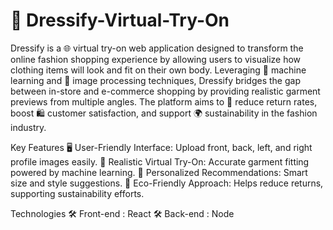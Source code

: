 # 👗 Dressify-Virtual-Try-On
Dressify is a 🌐 virtual try-on web application designed to transform the online fashion shopping experience by allowing users to visualize how clothing items will look and fit on their own body. Leveraging 🧠 machine learning and 📸 image processing techniques, Dressify bridges the gap between in-store and e-commerce shopping by providing realistic garment previews from multiple angles. The platform aims to 🌱 reduce return rates, boost 🛍️ customer satisfaction, and support 🌍 sustainability in the fashion industry.

Key Features
🖥️ User-Friendly Interface: Upload front, back, left, and right profile images easily.
👚 Realistic Virtual Try-On: Accurate garment fitting powered by machine learning.
🎯 Personalized Recommendations: Smart size and style suggestions.
🌿 Eco-Friendly Approach: Helps reduce returns, supporting sustainability efforts.

Technologies
🛠️ Front-end : React
🛠️ Back-end : Node


